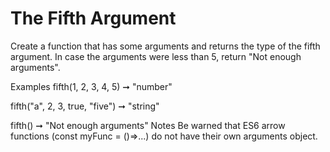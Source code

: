 # The Fifth Argument

Create a function that has some arguments and returns the type of the fifth argument. In case the arguments were less than 5, return "Not enough arguments".

Examples
fifth(1, 2, 3, 4, 5) ➞ "number"

fifth("a", 2, 3, true, "five") ➞ "string"

fifth() ➞ "Not enough arguments"
Notes
Be warned that ES6 arrow functions (const myFunc = ()=>...) do not have their own arguments object.

